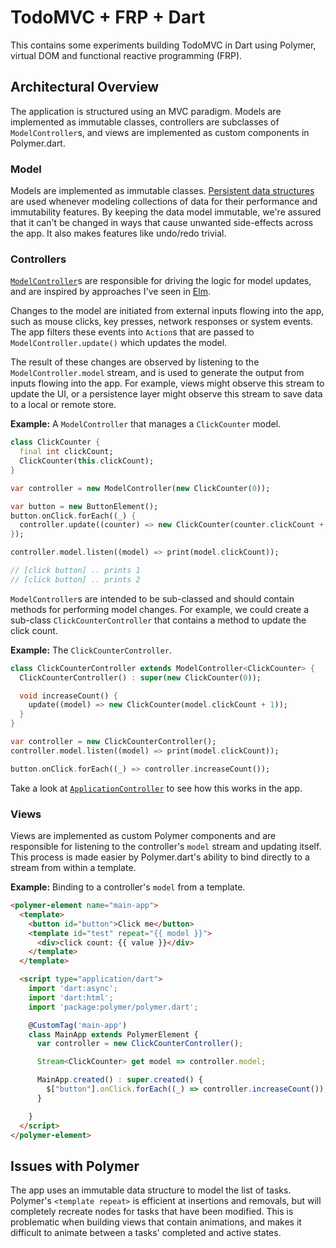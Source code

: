 # TodoMVC + FRP + Dart

This contains some experiments building TodoMVC in Dart using Polymer, virtual DOM and functional reactive programming (FRP).

## Architectural Overview

The application is structured using an MVC paradigm. Models are implemented as immutable classes, controllers are subclasses of `ModelController`s, and views are implemented as custom components in Polymer.dart.

### Model

Models are implemented as immutable classes. [Persistent data structures](https://pub.dartlang.org/packages/vacuum_persistent) are used whenever modeling collections of data for their performance and immutability features. By keeping the data model immutable, we're assured that it can't be changed in ways that cause unwanted side-effects across the app. It also makes features like undo/redo trivial.

### Controllers

[`ModelController`](https://github.com/danschultz/reactive_web_dart/blob/master/reactive_web_core/lib/src/model_controller/model_controller.dart)s are responsible for driving the logic for model updates, and are inspired by approaches I've seen in [Elm](https://github.com/evancz/elm-todomvc).

Changes to the model are initiated from external inputs flowing into the app, such as mouse clicks, key presses, network responses or system events. The app filters these events into `Action`s that are passed to `ModelController.update()` which updates the model.

The result of these changes are observed by listening to the `ModelController.model` stream, and is used to generate the output from inputs flowing into the app. For example, views might observe this stream to update the UI, or a persistence layer might observe this stream to save data to a local or remote store.

**Example:** A `ModelController` that manages a `ClickCounter` model.

```dart
class ClickCounter {
  final int clickCount;
  ClickCounter(this.clickCount);
}

var controller = new ModelController(new ClickCounter(0));

var button = new ButtonElement();
button.onClick.forEach((_) {
  controller.update((counter) => new ClickCounter(counter.clickCount + 1));
});

controller.model.listen((model) => print(model.clickCount));

// [click button] .. prints 1
// [click button] .. prints 2
```

`ModelController`s are intended to be sub-classed and should contain methods for performing model changes. For example, we could create a sub-class `ClickCounterController` that contains a method to update the click count.

**Example:** The `ClickCounterController`.

```dart
class ClickCounterController extends ModelController<ClickCounter> {
  ClickCounterController() : super(new ClickCounter(0));

  void increaseCount() {
    update((model) => new ClickCounter(model.clickCount + 1));
  }
}

var controller = new ClickCounterController();
controller.model.listen((model) => print(model.clickCount));

button.onClick.forEach((_) => controller.increaseCount());
```

Take a look at [`ApplicationController`](https://github.com/danschultz/reactive_web_polymer/blob/master/lib/src/models/application.dart) to see how this works in the app.

### Views

Views are implemented as custom Polymer components and are responsible for listening to the controller's `model` stream and updating itself. This process is made easier by Polymer.dart's ability to bind directly to a stream from within a template.

**Example:** Binding to a controller's `model` from a template.

```html
<polymer-element name="main-app">
  <template>
    <button id="button">Click me</button>
    <template id="test" repeat="{{ model }}">
      <div>click count: {{ value }}</div>
    </template>
  </template>

  <script type="application/dart">
    import 'dart:async';
    import 'dart:html';
    import 'package:polymer/polymer.dart';

    @CustomTag('main-app')
    class MainApp extends PolymerElement {
      var controller = new ClickCounterController();

      Stream<ClickCounter> get model => controller.model;

      MainApp.created() : super.created() {
        $["button"].onClick.forEach((_) => controller.increaseCount());
      }

    }
  </script>
</polymer-element>
```

## Issues with Polymer
The app uses an immutable data structure to model the list of tasks. Polymer's `<template repeat>` is efficient at insertions and removals, but will completely recreate nodes for tasks that have been modified. This is problematic when building views that contain animations, and makes it difficult to animate between a tasks' completed and active states.
